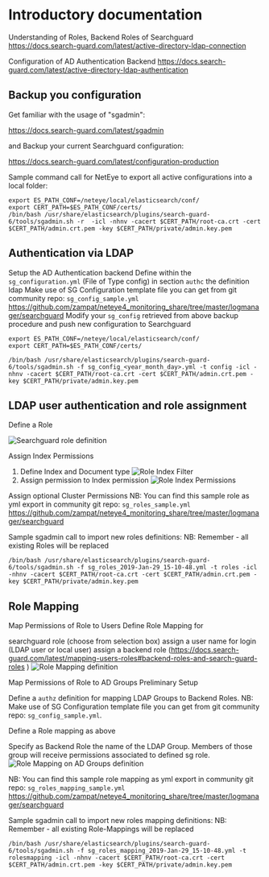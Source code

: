  

# Introductory documentation

Understanding of Roles, Backend Roles of Searchguard
https://docs.search-guard.com/latest/active-directory-ldap-connection

Configuration of AD Authentication Backend
https://docs.search-guard.com/latest/active-directory-ldap-authentication



## Backup you configuration
Get familiar with the usage of "sgadmin":

https://docs.search-guard.com/latest/sgadmin

and Backup your current Searchguard configuration:

https://docs.search-guard.com/latest/configuration-production

Sample command call for NetEye to export all active configurations into a local folder:


```
export ES_PATH_CONF=/neteye/local/elasticsearch/conf/
export CERT_PATH=$ES_PATH_CONF/certs/
/bin/bash /usr/share/elasticsearch/plugins/search-guard-6/tools/sgadmin.sh -r  -icl -nhnv -cacert $CERT_PATH/root-ca.crt -cert $CERT_PATH/admin.crt.pem -key $CERT_PATH/private/admin.key.pem
```

## Authentication via LDAP
Setup the AD Authentication backend
Define within the `sg_configuration.yml` (File of Type config) in section `authc` the definition ldap
Make use of SG Configuration template file you can get from git community repo: `sg_config_sample.yml`
https://github.com/zampat/neteye4_monitoring_share/tree/master/logmanager/searchguard
Modify your `sg_config` retrieved from above backup procedure and push new configuration to Searchguard

```
export ES_PATH_CONF=/neteye/local/elasticsearch/conf/
export CERT_PATH=$ES_PATH_CONF/certs/
```

```
/bin/bash /usr/share/elasticsearch/plugins/search-guard-6/tools/sgadmin.sh -f sg_config_<year_month_day>.yml -t config -icl -nhnv -cacert $CERT_PATH/root-ca.crt -cert $CERT_PATH/admin.crt.pem -key $CERT_PATH/private/admin.key.pem
```

## LDAP user authentication and role assignment

Define a Role

![Searchguard role definition](role_definition.png)

Assign Index Permissions
1. Define Index and Document type
![Role Index Filter](role_definition_indexfilter.png)
2. Assign permission to Index permission
![Role Index Permissions](role_definition_indexpermission.png)

Assign optional Cluster Permissions
NB: You can find this sample role as yml export in community git repo: `sg_roles_sample.yml`
https://github.com/zampat/neteye4_monitoring_share/tree/master/logmanager/searchguard

Sample sgadmin call to import new roles definitions:
NB: Remember - all existing Roles will be replaced

```
/bin/bash /usr/share/elasticsearch/plugins/search-guard-6/tools/sgadmin.sh -f sg_roles_2019-Jan-29_15-10-48.yml -t roles -icl -nhnv -cacert $CERT_PATH/root-ca.crt -cert $CERT_PATH/admin.crt.pem -key $CERT_PATH/private/admin.key.pem
```


## Role Mapping
Map Permissions of Role to Users
Define Role Mapping for

searchguard role (choose from selection box)
assign a user name for login (LDAP user or local user)
assign a backend role (https://docs.search-guard.com/latest/mapping-users-roles#backend-roles-and-search-guard-roles )
![Role Mapping definition](rolemapping_definition.png)



Map Permissions of Role to AD Groups
Preliminary Setup

Define a `authz` definition for mapping LDAP Groups to Backend Roles. 
NB: Make use of SG Configuration template file you can get from git community repo: `sg_config_sample.yml`.

Define a Role mapping as above

Specify as Backend Role the name of the LDAP Group. Members of those group will receive permissions associated to defined sg role.
![Role Mapping on AD Groups definition](rolemapping_AD_Groups_definition.png)



NB: You can find this sample role mapping as yml export in community git repo: `sg_roles_mapping_sample.yml`
https://github.com/zampat/neteye4_monitoring_share/tree/master/logmanager/searchguard

Sample sgadmin call to import new roles mapping definitions:
NB: Remember - all existing Role-Mappings will be replaced

```
/bin/bash /usr/share/elasticsearch/plugins/search-guard-6/tools/sgadmin.sh -f sg_roles_mapping_2019-Jan-29_15-10-48.yml -t rolesmapping -icl -nhnv -cacert $CERT_PATH/root-ca.crt -cert $CERT_PATH/admin.crt.pem -key $CERT_PATH/private/admin.key.pem
```


